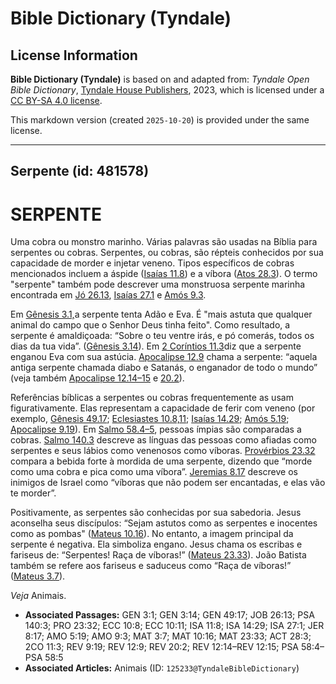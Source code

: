 # Bible Dictionary (Tyndale)

## License Information

**Bible Dictionary (Tyndale)** is based on and adapted from: _Tyndale Open Bible Dictionary_, [Tyndale House Publishers](https://tyndaleopenresources.com/), 2023, which is licensed under a [CC BY-SA 4.0 license](https://creativecommons.org/licenses/by-sa/4.0/legalcode.en).

This markdown version (created `2025-10-20`) is provided under the same license.



--------------------------------

## Serpente (id: 481578)

SERPENTE
========

Uma cobra ou monstro marinho. Várias palavras são usadas na Bíblia para serpentes ou cobras. Serpentes, ou cobras, são répteis conhecidos por sua capacidade de morder e injetar veneno. Tipos específicos de cobras mencionados incluem a áspide ([Isaías 11\.8](https://ref.ly/Isa11:8)) e a víbora ([Atos 28\.3](https://ref.ly/Acts28:3)). O termo "serpente" também pode descrever uma monstruosa serpente marinha encontrada em [Jó 26\.13](https://ref.ly/Job26:13), [Isaías 27\.1](https://ref.ly/Isa27:1) e [Amós 9\.3](https://ref.ly/Amos9:3).

Em [Gênesis 3\.1,](https://ref.ly/Gen3:1)a serpente tenta Adão e Eva. É "mais astuta que qualquer animal do campo que o Senhor Deus tinha feito". Como resultado, a serpente é amaldiçoada: “Sobre o teu ventre irás, e pó comerás, todos os dias da tua vida”. ([Gênesis 3\.14](https://ref.ly/Gen3:14)). Em [2 Coríntios 11\.3](https://ref.ly/2Cor11:3)diz que a serpente enganou Eva com sua astúcia. [Apocalipse 12\.9](https://ref.ly/Rev12:9) chama a serpente: “aquela antiga serpente chamada diabo e Satanás, o enganador de todo o mundo” (veja também [Apocalipse 12\.14–15](https://ref.ly/Rev12:14-Rev12:15) e [20\.2](https://ref.ly/Rev20:2)).

Referências bíblicas a serpentes ou cobras frequentemente as usam figurativamente. Elas representam a capacidade de ferir com veneno (por exemplo, [Gênesis 49\.17](https://ref.ly/Gen49:17); [Eclesiastes 10\.8,11](https://ref.ly/Eccl10:8,Eccl10:11); [Isaías 14\.29](https://ref.ly/Isa14:29); [Amós 5\.19](https://ref.ly/Amos5:19); [Apocalipse 9\.19](https://ref.ly/Rev9:19)). Em [Salmo 58\.4–5](https://ref.ly/Ps58:4-Ps58:5), pessoas ímpias são comparadas a cobras. [Salmo 140\.3](https://ref.ly/Ps140:3) descreve as línguas das pessoas como afiadas como serpentes e seus lábios como venenosos como víboras. [Provérbios 23\.32](https://ref.ly/Prov23:32) compara a bebida forte à mordida de uma serpente, dizendo que “morde como uma cobra e pica como uma víbora”. [Jeremias 8\.17](https://ref.ly/Jer8:17) descreve os inimigos de Israel como “víboras que não podem ser encantadas, e elas vão te morder”.

Positivamente, as serpentes são conhecidas por sua sabedoria. Jesus aconselha seus discípulos: “Sejam astutos como as serpentes e inocentes como as pombas" ([Mateus 10\.16](https://ref.ly/Matt10:16)). No entanto, a imagem principal da serpente é negativa. Ela simboliza engano. Jesus chama os escribas e fariseus de: “Serpentes! Raça de víboras!” ([Mateus 23\.33](https://ref.ly/Matt23:33)). João Batista também se refere aos fariseus e saduceus como “Raça de víboras!” ([Mateus 3\.7](https://ref.ly/Matt3:7)).

*Veja* Animais.

* **Associated Passages:** GEN 3:1; GEN 3:14; GEN 49:17; JOB 26:13; PSA 140:3; PRO 23:32; ECC 10:8; ECC 10:11; ISA 11:8; ISA 14:29; ISA 27:1; JER 8:17; AMO 5:19; AMO 9:3; MAT 3:7; MAT 10:16; MAT 23:33; ACT 28:3; 2CO 11:3; REV 9:19; REV 12:9; REV 20:2; REV 12:14–REV 12:15; PSA 58:4–PSA 58:5
* **Associated Articles:** Animais (ID: `125233@TyndaleBibleDictionary`)

